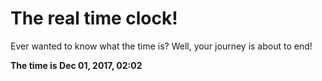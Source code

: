 # The real time clock!

Ever wanted to know what the time is? Well, your journey is about to end!

**The time is Dec 01, 2017, 02:02**